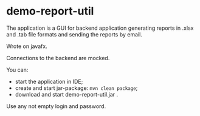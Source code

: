 # demo-report-util

The application is a GUI for backend application generating reports in .xlsx and .tab file formats and sending the reports by email.

Wrote on javafx.

Connections to the backend are mocked.

You can:
- start the application in IDE;
- create and start jar-package: `mvn clean package`;
- download and start demo-report-util.jar .

Use any not empty login and password.
